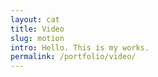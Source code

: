 ```yaml
---
layout: cat
title: Video
slug: motion
intro: Hello. This is my works.
permalink: /portfolio/video/
---
```

